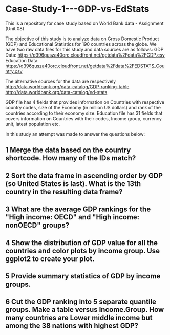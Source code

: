 # Case-Study-1---GDP-vs-EdStats
This is a repository for case study based on World Bank data - Assignment (Unit 08)

The objective of this study is to analyze data on Gross Domestic Product (GDP) and Educational Statistics for 190 countries across the globe. 
We have two raw data files for this study and data sources are as follows: 
GDP Data: https://d396qusza40orc.cloudfront.net/getdata%2Fdata%2FGDP.csv
Education Data: https://d396qusza40orc.cloudfront.net/getdata%2Fdata%2FEDSTATS_Country.csv

The alternative sources for the data are respectively
http://data.worldbank.org/data-catalog/GDP-ranking-table
http://data.worldbank.org/data-catalog/ed-stats

GDP file has 4 fields that provides information on Countries with respective country codes, size of the Economy (in million US dollars) and rank of the countries according to their economy size.
Education file has 31 fields that covers information on Countries with their codes, Income group, currency unit, latest population etc.

In this study an attempt was made to answer the questions below:

## 1 Merge the data based on the country shortcode. How many of the IDs match? 
## 2 Sort the data frame in ascending order by GDP (so United States is last). What is the 13th country in the resulting data frame? 
## 3 What are the average GDP rankings for the "High income: OECD" and "High income: nonOECD" groups? 
## 4 Show the distribution of GDP value for all the countries and color plots by income group.  Use ggplot2 to create your plot.  
## 5 Provide summary statistics of GDP by income groups. 
## 6 Cut the GDP ranking into 5 separate quantile groups. Make a table versus Income.Group. How many countries are Lower middle income but among the 38 nations with highest GDP?

